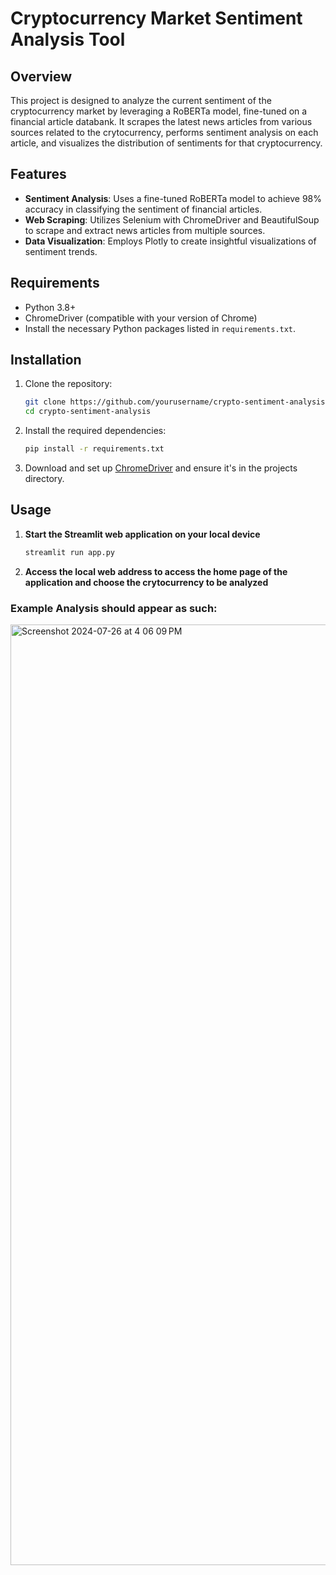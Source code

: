 # Cryptocurrency Market Sentiment Analysis Tool

## Overview
This project is designed to analyze the current sentiment of the cryptocurrency market by leveraging a RoBERTa model, fine-tuned on a financial article databank. It scrapes the latest news articles from various sources related to the crytocurrency, performs sentiment analysis on each article, and visualizes the distribution of sentiments for that cryptocurrency.

## Features
- **Sentiment Analysis**: Uses a fine-tuned RoBERTa model to achieve 98% accuracy in classifying the sentiment of financial articles.
- **Web Scraping**: Utilizes Selenium with ChromeDriver and BeautifulSoup to scrape and extract news articles from multiple sources.
- **Data Visualization**: Employs Plotly to create insightful visualizations of sentiment trends.

## Requirements
- Python 3.8+
- ChromeDriver (compatible with your version of Chrome)
- Install the necessary Python packages listed in `requirements.txt`.

## Installation

1. Clone the repository:
    ```bash
    git clone https://github.com/yourusername/crypto-sentiment-analysis.git
    cd crypto-sentiment-analysis
    ```

2. Install the required dependencies:
    ```bash
    pip install -r requirements.txt
    ```

3. Download and set up [ChromeDriver](https://googlechromelabs.github.io/chrome-for-testing/) and ensure it's in the projects directory.

## Usage

1. **Start the Streamlit web application on your local device**
    ```bash
    streamlit run app.py
    ```
2. **Access the local web address to access the home page of the application and choose the crytocurrency to be analyzed**

   
### Example Analysis should appear as such:

<img width="1505" alt="Screenshot 2024-07-26 at 4 06 09 PM" src="https://github.com/user-attachments/assets/ea4e6c1c-639b-4be8-a2c6-85ae768afa54">

